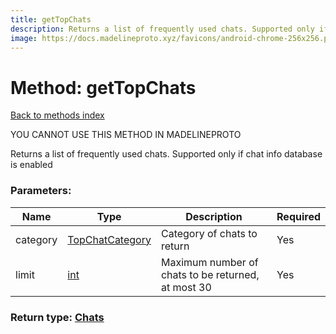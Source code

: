 ```yaml
---
title: getTopChats
description: Returns a list of frequently used chats. Supported only if chat info database is enabled
image: https://docs.madelineproto.xyz/favicons/android-chrome-256x256.png
---
```

# Method: getTopChats  
[Back to methods index](index.md)


YOU CANNOT USE THIS METHOD IN MADELINEPROTO


Returns a list of frequently used chats. Supported only if chat info database is enabled

### Parameters:

| Name     |    Type       | Description | Required |
|----------|---------------|-------------|----------|
|category|[TopChatCategory](../types/TopChatCategory.md) | Category of chats to return | Yes|
|limit|[int](../types/int.md) | Maximum number of chats to be returned, at most 30 | Yes|


### Return type: [Chats](../types/Chats.md)

